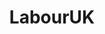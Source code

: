 ---
title: LabourUK
crosslinks:
- ukpolitics
- unitedkingdom
- Enough_Sanders_Spam
- SKZCartoons
- Milifans
- ChapoTrapHouse
- SocialDemocracy
- xkcd
- worldnews
- Scotland
- legaladvice
- Whatcouldgowrong
- Scotch
- Warhammer
- TinyTrumps
- BaathistUK
- TrueReddit
- '2013'
- CoopUK
---